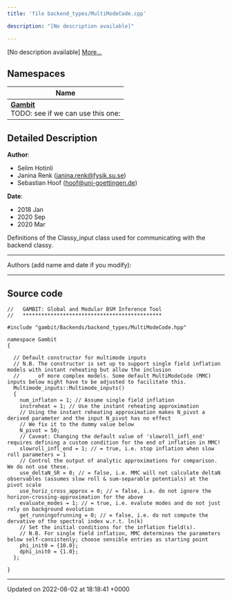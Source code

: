 ```yaml
---
title: 'file backend_types/MultiModeCode.cpp'

description: "[No description available]"

---
```







[No description available] [More...](#detailed-description)

## Namespaces

| Name           |
| -------------- |
| **[Gambit](/documentation/code/gambit_sphinx/namespaces/namespacegambit/)** <br>TODO: see if we can use this one:  |

## Detailed Description


**Author**: 

  * Selim Hotinli 
  * Janina Renk ([janina.renk@fysik.su.se](mailto:janina.renk@fysik.su.se)) 
  * Sebastian Hoof ([hoof@uni-goettingen.de](mailto:hoof@uni-goettingen.de)) 


**Date**: 

  * 2018 Jan
  * 2020 Sep
  * 2020 Mar


Definitions of the Classy_input class used for communicating with the backend classy.



------------------

Authors (add name and date if you modify):



------------------




## Source code

```
//   GAMBIT: Global and Modular BSM Inference Tool
//   *********************************************

#include "gambit/Backends/backend_types/MultiModeCode.hpp"

namespace Gambit
{

  // Default constructor for multimode inputs
  // N.B. The constructor is set up to support single field inflation models with instant reheating but allow the inclusion
  //      of more complex models. Some default MultiModeCode (MMC) inputs below might have to be adjusted to facilitate this.
  Multimode_inputs::Multimode_inputs()
  {
    num_inflaton = 1; // Assume single field inflation
    instreheat = 1; // Use the instant reheating approximation
    // Using the instant reheating approximation makes N_pivot a derived parameter and the input N_pivot has no effect
    // We fix it to the dummy value below
    N_pivot = 50;
    // Caveat: Changing the default value of 'slowroll_infl_end' requires defining a custom condition for the end of inflation in MMC!
    slowroll_infl_end = 1; // = true, i.e. stop inflation when slow roll parameters = 1
    // Control the output of analytic approximations for comparison. We do not use these.
    use_deltaN_SR = 0; // = false, i.e. MMC will not calculate deltaN observables (assumes slow roll & sum-separable potentials) at the pivot scale
    use_horiz_cross_approx = 0; // = false, i.e. do not ignore the horizon-crossing-approximation for the above
    evaluate_modes = 1; // = true, i.e. evalute modes and do not just rely on background evolution
    get_runningofrunning = 0; // = false, i.e. do not compute the dervative of the spectral index w.r.t. ln(k)
    // Set the initial conditions for the inflation field(s).
    // N.B. For single field inflation, MMC determines the parameters below self-consistenly; choose sensible entries as starting point
    phi_init0 = {10.0};
    dphi_init0 = {1.0};
  };

}
```


-------------------------------

Updated on 2022-08-02 at 18:18:41 +0000
